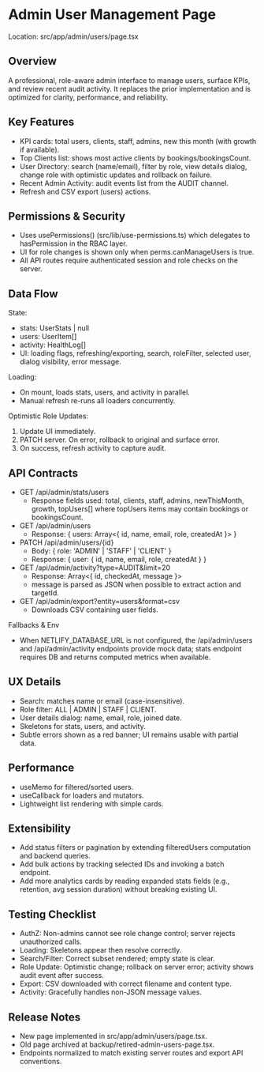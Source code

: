 # Admin User Management Page

Location: src/app/admin/users/page.tsx

## Overview
A professional, role-aware admin interface to manage users, surface KPIs, and review recent audit activity. It replaces the prior implementation and is optimized for clarity, performance, and reliability.

## Key Features
- KPI cards: total users, clients, staff, admins, new this month (with growth if available).
- Top Clients list: shows most active clients by bookings/bookingsCount.
- User Directory: search (name/email), filter by role, view details dialog, change role with optimistic updates and rollback on failure.
- Recent Admin Activity: audit events list from the AUDIT channel.
- Refresh and CSV export (users) actions.

## Permissions & Security
- Uses usePermissions() (src/lib/use-permissions.ts) which delegates to hasPermission in the RBAC layer.
- UI for role changes is shown only when perms.canManageUsers is true.
- All API routes require authenticated session and role checks on the server.

## Data Flow
State:
- stats: UserStats | null
- users: UserItem[]
- activity: HealthLog[]
- UI: loading flags, refreshing/exporting, search, roleFilter, selected user, dialog visibility, error message.

Loading:
- On mount, loads stats, users, and activity in parallel.
- Manual refresh re-runs all loaders concurrently.

Optimistic Role Updates:
1) Update UI immediately.
2) PATCH server. On error, rollback to original and surface error.
3) On success, refresh activity to capture audit.

## API Contracts
- GET /api/admin/stats/users
  - Response fields used: total, clients, staff, admins, newThisMonth, growth, topUsers[] where topUsers items may contain bookings or bookingsCount.
- GET /api/admin/users
  - Response: { users: Array<{ id, name, email, role, createdAt }> }
- PATCH /api/admin/users/{id}
  - Body: { role: 'ADMIN' | 'STAFF' | 'CLIENT' }
  - Response: { user: { id, name, email, role, createdAt } }
- GET /api/admin/activity?type=AUDIT&limit=20
  - Response: Array<{ id, checkedAt, message }>
  - message is parsed as JSON when possible to extract action and targetId.
- GET /api/admin/export?entity=users&format=csv
  - Downloads CSV containing user fields.

Fallbacks & Env
- When NETLIFY_DATABASE_URL is not configured, the /api/admin/users and /api/admin/activity endpoints provide mock data; stats endpoint requires DB and returns computed metrics when available.

## UX Details
- Search: matches name or email (case-insensitive).
- Role filter: ALL | ADMIN | STAFF | CLIENT.
- User details dialog: name, email, role, joined date.
- Skeletons for stats, users, and activity.
- Subtle errors shown as a red banner; UI remains usable with partial data.

## Performance
- useMemo for filtered/sorted users.
- useCallback for loaders and mutators.
- Lightweight list rendering with simple cards.

## Extensibility
- Add status filters or pagination by extending filteredUsers computation and backend queries.
- Add bulk actions by tracking selected IDs and invoking a batch endpoint.
- Add more analytics cards by reading expanded stats fields (e.g., retention, avg session duration) without breaking existing UI.

## Testing Checklist
- AuthZ: Non-admins cannot see role change control; server rejects unauthorized calls.
- Loading: Skeletons appear then resolve correctly.
- Search/Filter: Correct subset rendered; empty state is clear.
- Role Update: Optimistic change; rollback on server error; activity shows audit event after success.
- Export: CSV downloaded with correct filename and content type.
- Activity: Gracefully handles non-JSON message values.

## Release Notes
- New page implemented in src/app/admin/users/page.tsx.
- Old page archived at backup/retired-admin-users-page.tsx.
- Endpoints normalized to match existing server routes and export API conventions.
